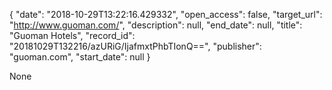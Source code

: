 {
  "date": "2018-10-29T13:22:16.429332", 
  "open_access": false, 
  "target_url": "http://www.guoman.com/", 
  "description": null, 
  "end_date": null, 
  "title": "Guoman Hotels", 
  "record_id": "20181029T132216/azURiG/IjafmxtPhbTIonQ==", 
  "publisher": "guoman.com", 
  "start_date": null
}

None